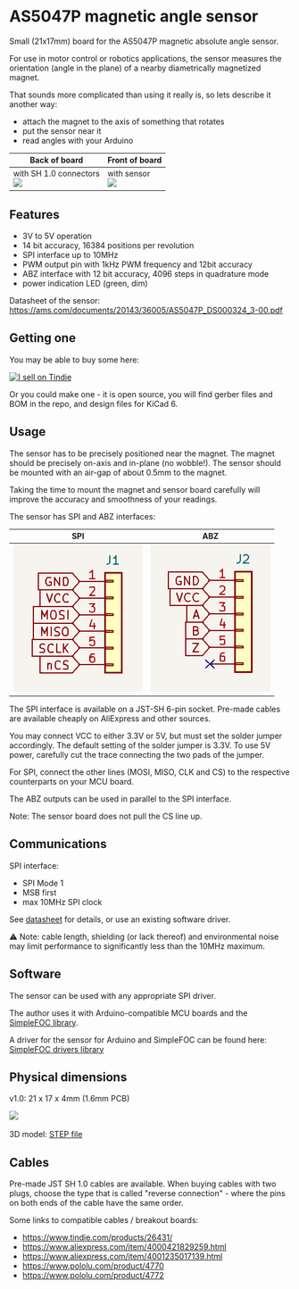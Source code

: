 # AS5047P magnetic angle sensor

Small (21x17mm) board for the AS5047P magnetic absolute angle sensor.

For use in motor control or robotics applications, the sensor measures the orientation (angle in the plane) of a nearby diametrically magnetized magnet.

That sounds more complicated than using it really is, so lets describe it another way:
- attach the magnet to the axis of something that rotates
- put the sensor near it
- read angles with your Arduino

| Back of board | Front of board |
| --- | --- |
| with SH 1.0 connectors <br><img src="./pics/as5047p_back.jpg" width="300" /> | with sensor <br><img src="./pics/as5047p_front.jpg" width="300" /> |

## Features

- 3V to 5V operation
- 14 bit accuracy, 16384 positions per revolution 
- SPI interface up to 10MHz
- PWM output pin with 1kHz PWM frequency and 12bit accuracy
- ABZ interface with 12 bit accuracy, 4096 steps in quadrature mode
- power indication LED (green, dim)

Datasheet of the sensor: https://ams.com/documents/20143/36005/AS5047P_DS000324_3-00.pdf

## Getting one

You may be able to buy some here:

<a href="https://www.tindie.com/stores/smallrobots/"><img src="https://d2ss6ovg47m0r5.cloudfront.net/badges/tindie-mediums.png" alt="I sell on Tindie" width="150" height="78"></a>

Or you could make one - it is open source, you will find gerber files and BOM in the repo, and design files for KiCad 6.

## Usage

The sensor has to be precisely positioned near the magnet. The magnet should be precisely on-axis and in-plane (no wobble!). The sensor should be mounted with an air-gap of about 0.5mm to the magnet.

Taking the time to mount the magnet and sensor board carefully will improve the accuracy and smoothness of your readings.

The sensor has SPI and ABZ interfaces:

|SPI|ABZ|
|---|---|
|<img src="pics/SPI_pinout.png" width="232" />|<img src="pics/ABZ_pinout.png" width="215" />|


The SPI interface is available on a JST-SH 6-pin socket. Pre-made cables are available cheaply on AliExpress and other sources.

You may connect VCC to either 3.3V or 5V, but must set the solder jumper accordingly. The default setting of the solder jumper is 3.3V. To use 5V power, carefully cut the trace connecting the two pads of the jumper. 

For SPI, connect the other lines (MOSI, MISO, CLK and CS) to the respective counterparts on your MCU board.

The ABZ outputs can be used in parallel to the SPI interface.

Note: The sensor board does not pull the CS line up.

## Communications

SPI interface:
- SPI Mode 1
- MSB first
- max 10MHz SPI clock

See [datasheet](https://ams.com/documents/20143/36005/AS5047P_DS000324_3-00.pdf) for details, or use an existing software driver.

:warning: Note: cable length, shielding (or lack thereof) and environmental noise may limit performance to significantly less than the 10MHz maximum.

## Software

The sensor can be used with any appropriate SPI driver.

The author uses it with Arduino-compatible MCU boards and the [SimpleFOC library](http://www.simplefoc.com).

A driver for the sensor for Arduino and SimpleFOC can be found here: [SimpleFOC drivers library](https://github.com/simplefoc/Arduino-FOC-drivers/tree/master/src/encoders/as5047)

## Physical dimensions

v1.0: 21 x 17 x 4mm (1.6mm PCB)

<img src="../Encoder_SPI/pics/dimensions.png" width="400" />

3D model: [STEP file](./Encoder_SPI_AS5047P.step)

## Cables

Pre-made JST SH 1.0 cables are available. When buying cables with two plugs, choose the type that is called "reverse connection" - where the pins on both ends of the cable have the same order.

Some links to compatible cables / breakout boards:

 - https://www.tindie.com/products/26431/
 - https://www.aliexpress.com/item/4000421829259.html
 - https://www.aliexpress.com/item/4001235017139.html
 - https://www.pololu.com/product/4770
 - https://www.pololu.com/product/4772

